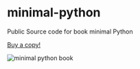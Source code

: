 # minimal-python
Public Source code for book minimal Python

[Buy a copy!](http://leanpub.com/minimalpython/c/y98JVCwMtLo6)

![minimal python book](https://d2sofvawe08yqg.cloudfront.net/minimalpython/hero?1582640276)
